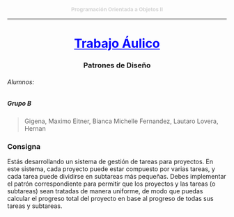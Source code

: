 <p style="text-align: center; color: lightgray; font-size: 12px;">
    <strong>Programación Orientada a Objetos II</strong>
</p>

___

<h1 style="text-align: center;color:blue"><u>Trabajo Áulico</u></h1>
<h3 style="text-align: center;">Patrones de Diseño</h3>

###### Alumnos:
##### Grupo B
>Gigena, Maximo
>Eitner, Bianca Michelle
>Fernandez, Lautaro
>Lovera, Hernan

### Consigna
Estás desarrollando un sistema de gestión de tareas para proyectos. En este sistema, cada proyecto puede estar compuesto por varias tareas, y cada tarea puede dividirse en subtareas más pequeñas. Debes implementar el patrón correspondiente para permitir que los proyectos y las tareas (o subtareas) sean tratadas de manera uniforme, de modo que puedas calcular el progreso total del proyecto en base al progreso de todas sus tareas y subtareas.
